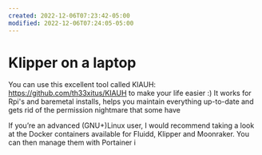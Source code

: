 ```yaml
---
created: 2022-12-06T07:23:42-05:00
modified: 2022-12-06T07:24:05-05:00
---
```


# Klipper on a laptop

You can use this excellent tool called KIAUH: https://github.com/th33xitus/KIAUH to make your life easier :)
It works for Rpi's and baremetal installs, helps you maintain everything up-to-date and gets rid of the permission nightmare that some have

If you’re an advanced (GNU+)Linux user, I would recommend taking a look at the Docker containers available for Fluidd, Klipper and Moonraker.
You can then manage them with Portainer i
